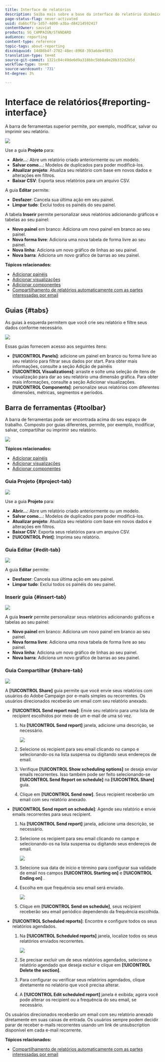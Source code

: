 ```yaml
---
title: Interface de relatórios
description: Saiba mais sobre a base da interface do relatório dinâmico e como navegar pelas diferentes guias e menus.
page-status-flag: never-activated
uuid: da6bcf7a-1d57-4d00-a3ba-d84214592417
contentOwner: sauviat
products: SG_CAMPAIGN/STANDARD
audience: reporting
content-type: reference
topic-tags: about-reporting
discoiquuid: 14d86b4f-2782-48ec-8968-393a6de4f853
translation-type: tm+mt
source-git-commit: 1321c84c49de6d9a318bbc5bb8a0e28b332d2b5d
workflow-type: tm+mt
source-wordcount: '731'
ht-degree: 3%

---
```



# Interface de relatórios{#reporting-interface}

A barra de ferramentas superior permite, por exemplo, modificar, salvar ou imprimir seu relatório.

![](assets/dynamic_report_toolbar.png)

Use a guia **Projeto** para:

* **Abrir...**: Abre um relatório criado anteriormente ou um modelo.
* **Salvar como...**: Modelos de duplicados para poder modificá-los.
* **Atualizar projeto**: Atualiza seu relatório com base em novos dados e alterações em filtros.
* **Baixar CSV**: Exporta seus relatórios para um arquivo CSV.

A guia **Editar** permite:

* **Desfazer**: Cancela sua última ação em seu painel.
* **Limpar tudo**: Exclui todos os painéis do seu painel.

A tabela **Inserir** permite personalizar seus relatórios adicionando gráficos e tabelas ao seu painel:

* **Novo painel** em branco: Adiciona um novo painel em branco ao seu painel.
* **Nova forma livre**: Adiciona uma nova tabela de forma livre ao seu painel.
* **Nova linha**: Adiciona um novo gráfico de linhas ao seu painel.
* **Nova barra**: Adiciona um novo gráfico de barras ao seu painel.

**Tópicos relacionados:**

* [Adicionar painéis](../../reporting/using/adding-panels.md)
* [Adicionar visualizações](../../reporting/using/adding-visualizations.md)
* [Adicionar componentes](../../reporting/using/adding-components.md)
* [Compartilhamento de relatórios automaticamente com as partes interessadas por email](https://helpx.adobe.com/campaign/kb/simplify-campaign-management.html#Reportandshareinsightswithallstakeholders)

## Guias {#tabs}

As guias à esquerda permitem que você crie seu relatório e filtre seus dados conforme necessário.

![](assets/dynamic_report_interface.png)

Essas guias fornecem acesso aos seguintes itens:

* **[!UICONTROL Panels]**: adicione um painel em branco ou forma livre ao seu relatório para filtrar seus dados por start. Para obter mais informações, consulte a seção Adição de painéis
* **[!UICONTROL Visualizations]**: arraste e solte uma seleção de itens de visualização para dar ao seu relatório uma dimensão gráfica. Para obter mais informações, consulte a seção Adicionar visualizações.
* **[!UICONTROL Components]**: personalize seus relatórios com diferentes dimensões, métricas, segmentos e períodos.

## Barra de ferramentas {#toolbar}

A barra de ferramentas pode ser encontrada acima do seu espaço de trabalho. Composto por guias diferentes, permite, por exemplo, modificar, salvar, compartilhar ou imprimir seu relatório.

![](assets/dynamic_report_toolbar.png)

**Tópicos relacionados:**

* [Adicionar painéis](../../reporting/using/adding-panels.md)
* [Adicionar visualizações](../../reporting/using/adding-visualizations.md)
* [Adicionar componentes](../../reporting/using/adding-components.md)

### Guia Projeto {#project-tab}

![](assets/tab_project.png)

Use a guia **Projeto** para:

* **Abrir...**: Abre um relatório criado anteriormente ou um modelo.
* **Salvar como...**: Modelos de duplicados para poder modificá-los.
* **Atualizar projeto**: Atualiza seu relatório com base em novos dados e alterações em filtros.
* **Baixar CSV**: Exporta seus relatórios para um arquivo CSV.
* **[!UICONTROL Print]**: Imprima seu relatório.

### Guia Editar {#edit-tab}

![](assets/tab_edit.png)

A guia **Editar** permite:

* **Desfazer**: Cancela sua última ação em seu painel.
* **Limpar tudo**: Exclui todos os painéis do seu painel.

### Inserir guia {#insert-tab}

![](assets/tab_insert.png)

A guia **Inserir** permite personalizar seus relatórios adicionando gráficos e tabelas ao seu painel:

* **Novo painel** em branco: Adiciona um novo painel em branco ao seu painel.
* **Nova forma livre**: Adiciona uma nova tabela de forma livre ao seu painel.
* **Nova linha**: Adiciona um novo gráfico de linhas ao seu painel.
* **Nova barra**: Adiciona um novo gráfico de barras ao seu painel.

### Guia Compartilhar {#share-tab}

![](assets/tab_share_1.png)

A **[!UICONTROL Share]** guia permite que você envie seus relatórios com usuários do Adobe Campaign por e-mails simples ou recorrentes. Os usuários direcionados receberão um email com seu relatório anexado.

* **[!UICONTROL Send report now]**: Envie seu relatório para uma lista de recipient escolhidos por meio de um e-mail de uma só vez.

   1. Na **[!UICONTROL Send report]** janela, adicione uma descrição, se necessário.

      ![](assets/tab_share_4.png)

   1. Selecione os recipient para seu email clicando no campo e selecionando-os na lista suspensa ou digitando seus endereços de email.
   1. Verifique **[!UICONTROL Show scheduling options]** se deseja enviar emails recorrentes. Isso também pode ser feito selecionando-se **[!UICONTROL Send Report on schedule]** na **[!UICONTROL Share]** guia.
   1. Clique em **[!UICONTROL Send now]**. Seus recipient receberão um email com seu relatório anexado.

* **[!UICONTROL Send report on schedule]**: Agende seu relatório e envie emails recorrentes para seus recipient.

   1. Na **[!UICONTROL Send report]** janela, adicione uma descrição, se necessário.
   1. Selecione os recipient para seu email clicando no campo e selecionando-os na lista suspensa ou digitando seus endereços de email.

      ![](assets/tab_share_5.png)

   1. Selecione sua data de início e término para configurar sua validade de email nos campos **[!UICONTROL Starting on]** e **[!UICONTROL Ending on]** .
   1. Escolha em que frequência seu email será enviado.

      ![](assets/tab_share_2.png)

   1. Clique em **[!UICONTROL Send on schedule]**, seus recipient receberão seu email periódico dependendo da frequência escolhida.

* **[!UICONTROL Scheduled reports]**: Encontre e configure todos os seus relatórios agendados.

   1. Na **[!UICONTROL Scheduled reports]** janela, localize todos os seus relatórios enviados recorrentes.

      ![](assets/tab_share_3.png)

   1. Se precisar excluir um de seus relatórios agendados, selecione o relatório agendado que deseja excluir e clique em **[!UICONTROL Delete the section]**.
   1. Para configurar ou verificar seus relatórios agendados, clique diretamente no relatório que você precisa alterar.
   1. A **[!UICONTROL Edit scheduled report]** janela é exibida; agora você pode alterar os recipient ou a frequência do seu email, se necessário.

Os usuários direcionados receberão um email com seu relatório anexado diretamente em suas caixas de entrada. Os usuários sempre podem decidir parar de receber e-mails recorrentes usando um link de unsubscription disponível em cada e-mail recorrente.

**Tópicos relacionados:**

* [Compartilhamento de relatórios automaticamente com as partes interessadas por email](https://helpx.adobe.com/campaign/kb/simplify-campaign-management.html#Reportandshareinsightswithallstakeholders)
